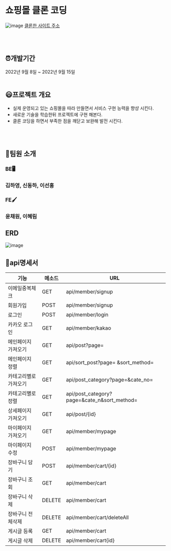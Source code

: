 # 쇼핑몰 클론 코딩
![image](https://user-images.githubusercontent.com/67679972/190193713-21dabc0c-48f0-4b0b-82da-73e842f29a94.png)
[클론한 사이트 주소](https://onemorebag.kr/product/list.html?cate_no=45)

<br>
<br>

## ⏰개발기간
2022년 9월 8일 ~ 2022년 9월 15일
<br>
<br>

## 😃프로젝트 개요
- 실제 운영되고 있는 쇼핑몰을 따라 만들면서 서비스 구현 능력을 향샹 시킨다.
- 새로운 기술을 학습한뒤 프로젝트에 구현 해본다.
- 클론 코딩을 하면서 부족한 점을 깨닫고 보완해 발전 시킨다.
<br>
<br>


## 🧍팀원 소개
### BE🖥
### 김하영, 신동하, 이선홍
### FE🖌
### 윤채원, 이혜림

## ERD
![image](https://user-images.githubusercontent.com/67679972/190326599-51dfb9a8-8e60-45f8-85ea-711b7c2f26cc.png)





## 📃api명세서
|기능|메소드|URL|
|------|---|---|
|이메일중복체크|GET|api/member/signup|
|회원가입|POST|api/member/signup|
|로그인|POST|api/member/login|
|카카오 로그인|GET|api/member/kakao|
|메인페이지 가져오기|GET|api/post?page=|
|메인페이지 정렬|GET|api/sort_post?page= &sort_method=|
|카테고리별로 가져오기|GET|api/post_category?page=&cate_no=|
|카테고리별로 정렬|GET|api/post_category?page=&cate_n&sort_method=|
|상세페이지 가져오기|GET|api/post/{id}|
|마이페이지 가져오기|GET|api/member/mypage|
|마이페이지 수정|POST|api/member/mypage|
|장바구니 담기|POST|api/member/cart/{id}|
|장바구니 조회|GET|api/member/cart|
|장바구니 삭제|DELETE|api/member/cart|
|장바구니 전체삭제|DELETE|api/member/cart/deleteAll|
|게시글 등록|GET|api/member/cart|
|게시글 삭제|DELETE|api/member/cart{id}|







